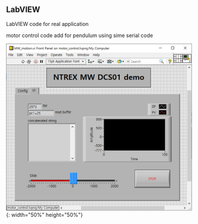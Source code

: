 ## LabVIEW
LabVIEW code for real application

motor control code add for pendulum using sime serial code

![MW_DCS01](./image/MW_DCS01.jpg){: width="50%" height="50%"}
